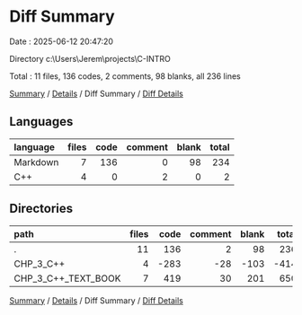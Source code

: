 # Diff Summary

Date : 2025-06-12 20:47:20

Directory c:\\Users\\Jerem\\projects\\C-INTRO

Total : 11 files,  136 codes, 2 comments, 98 blanks, all 236 lines

[Summary](results.md) / [Details](details.md) / Diff Summary / [Diff Details](diff-details.md)

## Languages
| language | files | code | comment | blank | total |
| :--- | ---: | ---: | ---: | ---: | ---: |
| Markdown | 7 | 136 | 0 | 98 | 234 |
| C++ | 4 | 0 | 2 | 0 | 2 |

## Directories
| path | files | code | comment | blank | total |
| :--- | ---: | ---: | ---: | ---: | ---: |
| . | 11 | 136 | 2 | 98 | 236 |
| CHP_3_C++ | 4 | -283 | -28 | -103 | -414 |
| CHP_3_C++_TEXT_BOOK | 7 | 419 | 30 | 201 | 650 |

[Summary](results.md) / [Details](details.md) / Diff Summary / [Diff Details](diff-details.md)